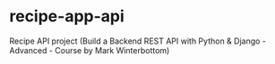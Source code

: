 # recipe-app-api
Recipe API project (Build a Backend REST API with Python &amp; Django - Advanced - Course by Mark Winterbottom)
